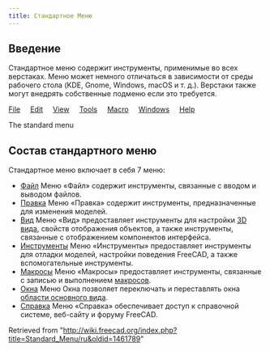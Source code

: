 ```yaml
---
title: Стандартное Меню
---
```

## Введение

Стандартное меню содержит инструменты, применимые во всех верстаках. Меню может немного отличаться в зависимости от среды рабочего стола (KDE, Gnome, Windows, macOS и т. д.). Верстаки также могут внедрять собственные подменю если это требуется.

[File](/Std_File_Menu "Std File Menu")
   
[Edit](/Std_Edit_Menu "Std Edit Menu")
   
[View](/Std_View_Menu "Std View Menu")
   
[Tools](/Std_Tools_Menu "Std Tools Menu")
   
[Macro](/Std_Macro_Menu "Std Macro Menu")
   
[Windows](/Std_Windows_Menu "Std Windows Menu")
   
[Help](/Std_Help_Menu "Std Help Menu")

The standard menu

## Состав стандартного меню

Стандартное меню включает в себя 7 меню:

* [Файл](/Std_File_Menu/ru "Std File Menu/ru") Меню «Файл» содержит инструменты, связанные с вводом и выводом файлов.
* [Правка](/Std_Edit_Menu/ru "Std Edit Menu/ru") Меню «Правка» содержит инструменты, предназначенные для изменения моделей.
* [Вид](/Std_View_Menu/ru "Std View Menu/ru") Меню «Вид» предоставляет инструменты для настройки [3D вида](/3D_view/ru "3D view/ru"), свойств отображения объектов, а также инструменты, связанные с отображением компонентов интерфейса.
* [Инструменты](/Std_Tools_Menu/ru "Std Tools Menu/ru") Меню «Инструменты» предоставляет инструменты для отладки моделей, настройки поведения FreeCAD, а также вспомогательные инструменты.
* [Макросы](/Std_Macro_Menu/ru "Std Macro Menu/ru") Меню «Макросы» предоставляет инструменты, связанные с записью и выполнением [макросов](/Macros/ru "Macros/ru").
* [Окна](/Std_Windows_Menu/ru "Std Windows Menu/ru") Меню Окна позволяет переключать и переставлять окна [области основного вида](/Main_view_area/ru "Main view area/ru").
* [Справка](/Std_Help_Menu/ru "Std Help Menu/ru") Меню «Справка» обеспечивает доступ к справочной системе, веб-сайту и форуму FreeCAD.

Retrieved from "<http://wiki.freecad.org/index.php?title=Standard_Menu/ru&oldid=1461789>"